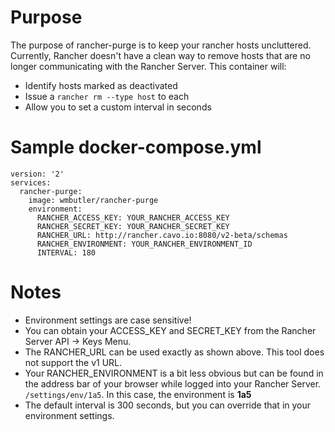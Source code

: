 # Purpose
The purpose of rancher-purge is to keep your rancher hosts uncluttered. Currently, Rancher doesn't have a clean way to remove hosts that are no longer communicating with the Rancher Server. This container will:
- Identify hosts marked as deactivated
- Issue a `rancher rm --type host` to each
- Allow you to set a custom interval in seconds

# Sample docker-compose.yml
```
version: '2'
services:
  rancher-purge:
    image: wmbutler/rancher-purge
    environment:
      RANCHER_ACCESS_KEY: YOUR_RANCHER_ACCESS_KEY
      RANCHER_SECRET_KEY: YOUR_RANCHER_SECRET_KEY
      RANCHER_URL: http://rancher.cavo.io:8080/v2-beta/schemas
      RANCHER_ENVIRONMENT: YOUR_RANCHER_ENVIRONMENT_ID
      INTERVAL: 180
```
# Notes
- Environment settings are case sensitive!
- You can obtain your ACCESS_KEY and SECRET_KEY from the Rancher Server API -> Keys Menu.
- The RANCHER_URL can be used exactly as shown above. This tool does not support the v1 URL.
- Your RANCHER_ENVIRONMENT is a bit less obvious but can be found in the address bar of your browser while logged into your Rancher Server.  `/settings/env/1a5`. In this case, the environment is **1a5**
- The default interval is 300 seconds, but you can override that in your environment settings.